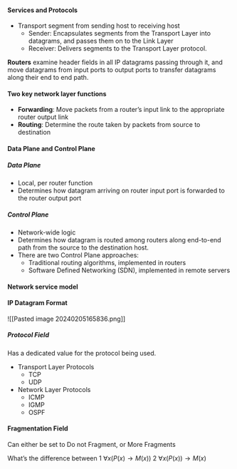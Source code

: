 #### Services and Protocols
- Transport segment from sending host to receiving host
	- Sender: Encapsulates segments from the Transport Layer into datagrams, and passes them on to the Link Layer
	- Receiver: Delivers segments to the Transport Layer protocol.

**Routers** examine header fields in all IP datagrams passing through it, and move datagrams from input ports to output ports to transfer datagrams along their end to end path.

#### Two key network layer functions
- **Forwarding**: Move packets from a router’s input link to the appropriate router output link
- **Routing**: Determine the route taken by packets from source to destination

#### Data Plane and Control Plane
##### Data Plane
- Local, per router function
- Determines how datagram arriving on router input port is forwarded to the router output port
##### Control Plane
- Network-wide logic
- Determines how datagram is routed among routers along end-to-end path from the source to the destination host.
- There are two Control Plane approaches:
	- Traditional routing algorithms, implemented in routers
	- Software Defined Networking (SDN), implemented in remote servers

#### Network service model

#### IP Datagram Format
![[Pasted image 20240205165836.png]]

##### Protocol Field
Has a dedicated value for the protocol being used. 
- Transport Layer Protocols
	- TCP
	- UDP
- Network Layer Protocols
	- ICMP
	- IGMP
	- OSPF

#### Fragmentation Field
Can either be set to Do not Fragment, or More Fragments







What’s the difference between
1 $\forall x(P(x) \to M(x))$
2 $\forall x(P(x)) \to M(x)$
